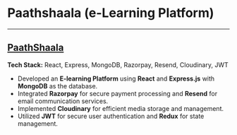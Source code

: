 # Paathshaala (e-Learning Platform)
---
## [PaathShaala](https://paathshaala.web3ngineer.in)  
**Tech Stack:** React, Express, MongoDB, Razorpay, Resend, Cloudinary, JWT  

- Developed an **E-learning Platform** using **React** and **Express.js** with **MongoDB** as the database.  
- Integrated **Razorpay** for secure payment processing and **Resend** for email communication services.  
- Implemented **Cloudinary** for efficient media storage and management.  
- Utilized **JWT** for secure user authentication and **Redux** for state management.  
